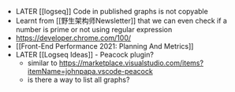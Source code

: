 - LATER [[logseq]] Code in published graphs is not copyable
- Learnt from [[野生架构师Newsletter]] that we can even check if a number is prime or not using regular expression
- https://developer.chrome.com/100/
- [[Front-End Performance 2021: Planning And Metrics]]
- LATER [[Logseq Ideas]] - Peacock plugin?
	- similar to https://marketplace.visualstudio.com/items?itemName=johnpapa.vscode-peacock
	- is there a way to list all graphs?